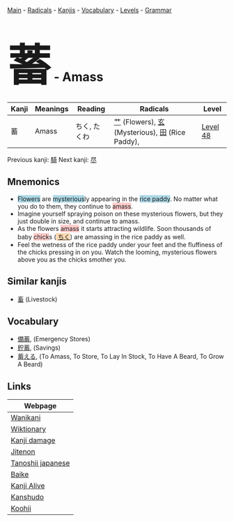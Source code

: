 <style> bigfont {font-size: 100px}</style>
[Main](../README.md) -
[Radicals](../radicals.md) -
[Kanjis](../kanjis.md) -
[Vocabulary](../vocabulary.md) -
[Levels](../levels.md) -
[Grammar](../grammar.md)
# <bigfont> 蓄</bigfont> - Amass 

| Kanji | Meanings | Reading | Radicals | Level |
| --- | --- | --- | --- | --- |
| 蓄 | Amass | ちく, たくわ | [艹](../radicals/艹.md) (Flowers), [玄](../radicals/玄.md) (Mysterious), [田](../radicals/田.md) (Rice Paddy),  | [Level 48](../levels/wk_level48.md) |

Previous kanji: [騎](騎.md) Next kanji: [尽](尽.md) 

## Mnemonics
 * <span style="background-color:#ADD8E6"> Flowers</span> are <span style="background-color:#ADD8E6"> mysterious</span>ly appearing in the <span style="background-color:#ADD8E6"> rice paddy</span>. No matter what you do to them, they continue to <span style="background-color:#ffcccb"> amass</span>.
* Imagine yourself spraying poison on these mysterious flowers, but they just double in size, and continue to amass.
* As the flowers <span style="background-color:#ffcccb"> amass</span> it starts attracting wildlife. Soon thousands of baby <span style="background-color:#ffcccb"> chick</span>s (<span style="background-color:#fed8b1"> [ちく](https://jisho.org/search/ちく)</span>) are amassing in the rice paddy as well. 
* Feel the wetness of the rice paddy under your feet and the fluffiness of the chicks pressing in on you. Watch the looming, mysterious flowers above you as the chicks smother you. 


## Similar kanjis
 * [畜](畜.md) (Livestock)


## Vocabulary
 * [備蓄](../vocabulary/蓄.md), (Emergency Stores)
* [貯蓄](../vocabulary/蓄.md), (Savings)
* [蓄える](../vocabulary/蓄.md), (To Amass, To Store, To Lay In Stock, To Have A Beard, To Grow A Beard)



## Links 

| Webpage |
| --- |
| [Wanikani          ](https://www.wanikani.com/kanji/蓄) |
| [Wiktionary        ](https://en.wiktionary.org/wiki/蓄) |
| [Kanji damage      ](http://www.kanjidamage.com/kanji/search?utf8=✓&q=蓄) |
| [Jitenon           ](https://jitenon.com/kanji/蓄) |
| [Tanoshii japanese ](https://www.tanoshiijapanese.com/dictionary/kanji.cfm?k=蓄) |
| [Baike             ](https://baike.baidu.com/item/蓄) |
| [Kanji Alive       ](https://app.kanjialive.com/蓄) |
| [Kanshudo          ](https://www.kanshudo.com/searchmn?q=蓄) |
| [Koohii            ](https://kanji.koohii.com/study/kanji/蓄) |
